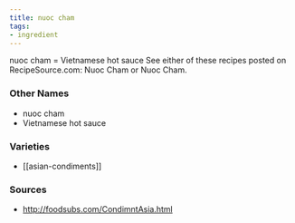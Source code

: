 ```yaml
---
title: nuoc cham
tags:
- ingredient
---
```

nuoc cham = Vietnamese hot sauce See either of these recipes posted on RecipeSource.com: Nuoc Cham or Nuoc Cham.

### Other Names

* nuoc cham
* Vietnamese hot sauce

### Varieties

* [[asian-condiments]]

### Sources
* http://foodsubs.com/CondimntAsia.html

